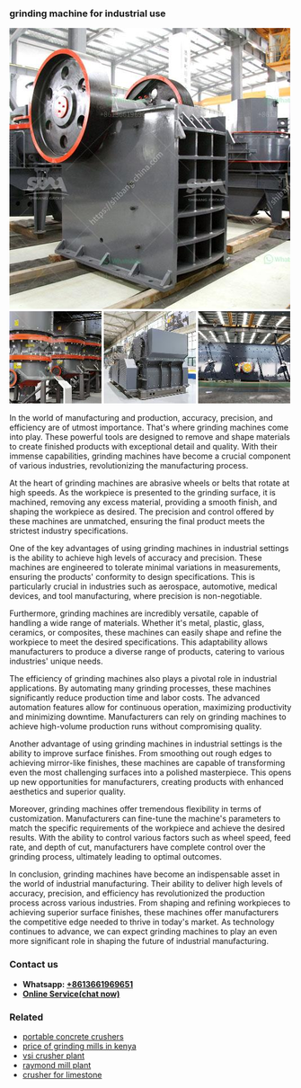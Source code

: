 <h3>grinding machine for industrial use</h3><img src='1706755824.jpg' alt=''><p>In the world of manufacturing and production, accuracy, precision, and efficiency are of utmost importance. That's where grinding machines come into play. These powerful tools are designed to remove and shape materials to create finished products with exceptional detail and quality. With their immense capabilities, grinding machines have become a crucial component of various industries, revolutionizing the manufacturing process.</p><p>At the heart of grinding machines are abrasive wheels or belts that rotate at high speeds. As the workpiece is presented to the grinding surface, it is machined, removing any excess material, providing a smooth finish, and shaping the workpiece as desired. The precision and control offered by these machines are unmatched, ensuring the final product meets the strictest industry specifications.</p><p>One of the key advantages of using grinding machines in industrial settings is the ability to achieve high levels of accuracy and precision. These machines are engineered to tolerate minimal variations in measurements, ensuring the products' conformity to design specifications. This is particularly crucial in industries such as aerospace, automotive, medical devices, and tool manufacturing, where precision is non-negotiable.</p><p>Furthermore, grinding machines are incredibly versatile, capable of handling a wide range of materials. Whether it's metal, plastic, glass, ceramics, or composites, these machines can easily shape and refine the workpiece to meet the desired specifications. This adaptability allows manufacturers to produce a diverse range of products, catering to various industries' unique needs.</p><p>The efficiency of grinding machines also plays a pivotal role in industrial applications. By automating many grinding processes, these machines significantly reduce production time and labor costs. The advanced automation features allow for continuous operation, maximizing productivity and minimizing downtime. Manufacturers can rely on grinding machines to achieve high-volume production runs without compromising quality.</p><p>Another advantage of using grinding machines in industrial settings is the ability to improve surface finishes. From smoothing out rough edges to achieving mirror-like finishes, these machines are capable of transforming even the most challenging surfaces into a polished masterpiece. This opens up new opportunities for manufacturers, creating products with enhanced aesthetics and superior quality.</p><p>Moreover, grinding machines offer tremendous flexibility in terms of customization. Manufacturers can fine-tune the machine's parameters to match the specific requirements of the workpiece and achieve the desired results. With the ability to control various factors such as wheel speed, feed rate, and depth of cut, manufacturers have complete control over the grinding process, ultimately leading to optimal outcomes.</p><p>In conclusion, grinding machines have become an indispensable asset in the world of industrial manufacturing. Their ability to deliver high levels of accuracy, precision, and efficiency has revolutionized the production process across various industries. From shaping and refining workpieces to achieving superior surface finishes, these machines offer manufacturers the competitive edge needed to thrive in today's market. As technology continues to advance, we can expect grinding machines to play an even more significant role in shaping the future of industrial manufacturing.</p><h3>Contact us</h3><ul><li><strong>Whatsapp:&nbsp;<a href="https://wa.me/8613661969651">+8613661969651</a></strong></li><li><a href="https://swt.shibang-china.com/?git&amp;zhl&amp;grinding machine for industrial use"><strong>Online Service(chat now)</strong></a></li></ul><h3>Related</h3><ul><li><a href='portable concrete crushers.md'>portable concrete crushers</a></li><li><a href='price of grinding mills in kenya.md'>price of grinding mills in kenya</a></li><li><a href='vsi crusher plant.md'>vsi crusher plant</a></li><li><a href='raymond mill plant.md'>raymond mill plant</a></li><li><a href='crusher for limestone.md'>crusher for limestone</a></li></ul>